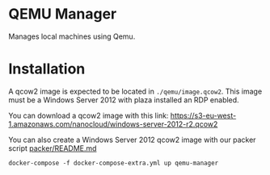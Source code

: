 # QEMU Manager

Manages local machines using Qemu.

# Installation

A qcow2 image is expected to be located in `./qemu/image.qcow2`.
This image must be a Windows Server 2012 with plaza installed an RDP
enabled.

You can download a qcow2 image with this link: https://s3-eu-west-1.amazonaws.com/nanocloud/windows-server-2012-r2.qcow2

You can also create a Windows Server 2012 qcow2 image with our packer script [packer/README.md](../packer/README.md)

```
docker-compose -f docker-compose-extra.yml up qemu-manager
```
